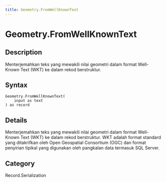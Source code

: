 ```yaml
---
title: Geometry.FromWellKnownText
---
```


# Geometry.FromWellKnownText


## Description

Menterjemahkan teks yang mewakili nilai geometri dalam format Well-Known Text (WKT) ke dalam rekod berstruktur.


## Syntax

```powerquery
Geometry.FromWellKnownText(
    input as text
) as record
```


## Details

Menterjemahkan teks yang mewakili nilai geometri dalam format Well-Known Text (WKT) ke dalam rekod berstruktur. WKT adalah format standard yang ditakrifkan oleh Open Geospatial Consortium (OGC) dan format penyirian tipikal yang digunakan oleh pangkalan data termasuk SQL Server.



## Category
Record.Serialization
